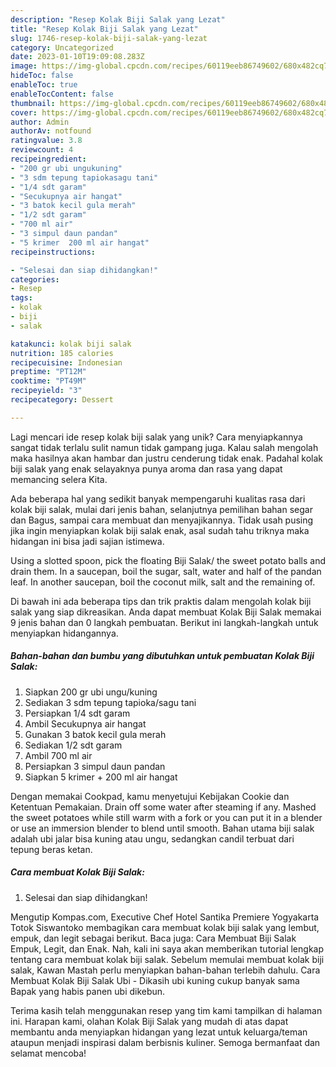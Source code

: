 ```yaml
---
description: "Resep Kolak Biji Salak yang Lezat"
title: "Resep Kolak Biji Salak yang Lezat"
slug: 1746-resep-kolak-biji-salak-yang-lezat
category: Uncategorized
date: 2023-01-10T19:09:08.283Z
image: https://img-global.cpcdn.com/recipes/60119eeb86749602/680x482cq70/kolak-biji-salak-foto-resep-utama.jpg
hideToc: false
enableToc: true
enableTocContent: false
thumbnail: https://img-global.cpcdn.com/recipes/60119eeb86749602/680x482cq70/kolak-biji-salak-foto-resep-utama.jpg
cover: https://img-global.cpcdn.com/recipes/60119eeb86749602/680x482cq70/kolak-biji-salak-foto-resep-utama.jpg
author: Admin
authorAv: notfound
ratingvalue: 3.8
reviewcount: 4
recipeingredient:
- "200 gr ubi ungukuning"
- "3 sdm tepung tapiokasagu tani"
- "1/4 sdt garam"
- "Secukupnya air hangat"
- "3 batok kecil gula merah"
- "1/2 sdt garam"
- "700 ml air"
- "3 simpul daun pandan"
- "5 krimer  200 ml air hangat"
recipeinstructions:

- "Selesai dan siap dihidangkan!"
categories:
- Resep
tags:
- kolak
- biji
- salak

katakunci: kolak biji salak 
nutrition: 185 calories
recipecuisine: Indonesian
preptime: "PT12M"
cooktime: "PT49M"
recipeyield: "3"
recipecategory: Dessert

---
```





Lagi mencari ide resep kolak biji salak yang unik? Cara menyiapkannya sangat tidak terlalu sulit namun tidak gampang juga. Kalau salah mengolah maka hasilnya akan hambar dan justru cenderung tidak enak. Padahal kolak biji salak yang enak selayaknya punya aroma dan rasa yang dapat memancing selera Kita.





Ada beberapa hal yang sedikit banyak mempengaruhi kualitas rasa dari kolak biji salak, mulai dari jenis bahan, selanjutnya pemilihan bahan segar dan Bagus, sampai cara membuat dan menyajikannya. Tidak usah pusing jika ingin menyiapkan kolak biji salak enak,      asal sudah tahu triknya maka hidangan ini bisa jadi sajian istimewa.














Using a slotted spoon, pick the floating Biji Salak/ the sweet potato balls and drain them. In a saucepan, boil the sugar, salt, water and half of the pandan leaf. In another saucepan, boil the coconut milk, salt and the remaining of.






Di bawah ini ada beberapa tips dan trik praktis dalam mengolah kolak biji salak yang siap dikreasikan. Anda dapat membuat Kolak Biji Salak memakai 9 jenis bahan dan 0 langkah pembuatan. Berikut ini langkah-langkah untuk menyiapkan hidangannya.

<!--inarticleads1-->

##### Bahan-bahan dan bumbu yang dibutuhkan untuk pembuatan Kolak Biji Salak:

1. Siapkan 200 gr ubi ungu/kuning
1. Sediakan 3 sdm tepung tapioka/sagu tani
1. Persiapkan 1/4 sdt garam
1. Ambil Secukupnya air hangat
1. Gunakan 3 batok kecil gula merah
1. Sediakan 1/2 sdt garam
1. Ambil 700 ml air
1. Persiapkan 3 simpul daun pandan
1. Siapkan 5 krimer + 200 ml air hangat


Dengan memakai Cookpad, kamu menyetujui Kebijakan Cookie dan Ketentuan Pemakaian. Drain off some water after steaming if any. Mashed the sweet potatoes while still warm with a fork or you can put it in a blender or use an immersion blender to blend until smooth. Bahan utama biji salak adalah ubi jalar bisa kuning atau ungu, sedangkan candil terbuat dari tepung beras ketan. 

<!--inarticleads2-->

##### Cara membuat Kolak Biji Salak:


1. Selesai dan siap dihidangkan!

Mengutip Kompas.com, Executive Chef Hotel Santika Premiere Yogyakarta Totok Siswantoko membagikan cara membuat kolak biji salak yang lembut, empuk, dan legit sebagai berikut. Baca juga: Cara Membuat Biji Salak Empuk, Legit, dan Enak. Nah, kali ini saya akan memberikan tutorial lengkap tentang cara membuat kolak biji salak. Sebelum memulai membuat kolak biji salak, Kawan Mastah perlu menyiapkan bahan-bahan terlebih dahulu. Cara Membuat Kolak Biji Salak Ubi - Dikasih ubi kuning cukup banyak sama Bapak yang habis panen ubi dikebun. 

Terima kasih telah menggunakan resep yang tim kami tampilkan di halaman ini. Harapan kami, olahan Kolak Biji Salak yang mudah di atas dapat membantu anda menyiapkan hidangan yang lezat untuk keluarga/teman ataupun menjadi inspirasi dalam berbisnis kuliner. Semoga bermanfaat dan selamat mencoba!
